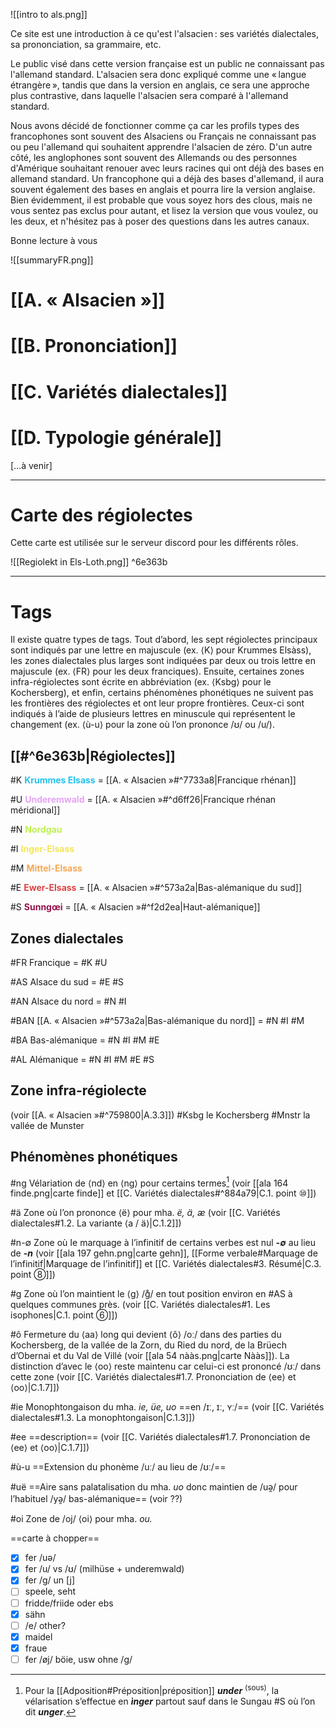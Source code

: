 ![[intro to als.png]]

Ce site est une introduction à ce qu'est l'alsacien : ses variétés dialectales, sa prononciation, sa grammaire, etc.

Le public visé dans cette version française est un public ne connaissant pas l'allemand standard. L'alsacien sera donc expliqué comme une « langue étrangère », tandis que dans la version en anglais, ce sera une approche plus contrastive, dans laquelle l'alsacien sera comparé à l'allemand standard.

Nous avons décidé de fonctionner comme ça car les profils types des francophones sont souvent des Alsaciens ou Français ne connaissant pas ou peu l'allemand qui souhaitent apprendre l'alsacien de zéro. D'un autre côté, les anglophones sont souvent des Allemands ou des personnes d'Amérique souhaitant renouer avec leurs racines qui ont déjà des bases en allemand standard. Un francophone qui a déjà des bases d'allemand, il aura souvent également des bases en anglais et pourra lire la version anglaise. Bien évidemment, il est probable que vous soyez hors des clous, mais ne vous sentez pas exclus pour autant, et lisez la version que vous voulez, ou les deux, et n'hésitez pas à poser des questions dans les autres canaux.

Bonne lecture à vous

![[summaryFR.png]]

# [[A. « Alsacien »]]
# [[B. Prononciation]]
# [[C. Variétés dialectales]]
# [[D. Typologie générale]]

\[…à venir]

---

# Carte des régiolectes

Cette carte est utilisée sur le serveur discord pour les différents rôles.

![[Regiolekt in Els-Loth.png]] ^6e363b

---

# Tags

Il existe quatre types de tags. Tout d’abord, les sept régiolectes principaux sont indiqués par une lettre en majuscule (ex. ⟨K⟩ pour Krummes Elsàss), les zones dialectales plus larges sont indiquées par deux ou trois lettre en majuscule (ex. ⟨FR⟩ pour les deux franciques). Ensuite, certaines zones infra-régiolectes sont écrite en abbréviation (ex. ⟨Ksbg⟩ pour le Kochersberg), et enfin, certains phénomènes phonétiques ne suivent pas les frontières des régiolectes et ont leur propre frontières. Ceux-ci sont indiqués à l’aide de plusieurs lettres en minuscule qui représentent le changement (ex. ⟨ù-u⟩ pour la zone où l’on prononce /ʊ/ ou /u/).

## [[#^6e363b|Régiolectes]]

#K <font color="22c3ec"><b>Krummes Elsass</b></font> =  [[A. « Alsacien »#^7733a8|Francique rhénan]]

#U <font color="e7a2f8"><b>Underemwald</b></font> = [[A. « Alsacien »#^d6ff26|Francique rhénan méridional]]

#N <font color="bef150"><b>Nordgau</b></font>

#I <font color="f4e557"><b>Inger-Elsass</b></font>

#M <font color="f5a855"><b>Mittel-Elsass</b></font>

#E <font color="dc4444"><b>Ewer-Elsass</b></font> = [[A. « Alsacien »#^573a2a|Bas-alémanique du sud]]

#S <font color="97124b"><b>Sunngœi</b></font> = [[A. « Alsacien »#^f2d2ea|Haut-alémanique]]


## Zones dialectales

#FR Francique = #K #U 

#AS Alsace du sud = #E #S 

#AN Alsace du nord = #N #I 

#BAN [[A. « Alsacien »#^573a2a|Bas-alémanique du nord]] = #N #I #M 

#BA Bas-alémanique = #N #I #M #E 

#AL Alémanique = #N #I #M #E #S 

## Zone infra-régiolecte

(voir [[A. « Alsacien »#^759800|A.3.3]])
#Ksbg le Kochersberg
#Mnstr la vallée de Munster

## Phénomènes phonétiques

#ng Vélariation de ⟨nd⟩ en ⟨ng⟩ pour certains termes[^ng] (voir [[ala 164 finde.png|carte finde]] et [[C. Variétés dialectales#^884a79|C.1. point ⑩]])

#ä Zone où l’on prononce ⟨ë⟩ pour mha. *ë, ä, æ* (voir [[C. Variétés dialectales#1.2. La variante ⟨a / ä⟩|C.1.2]])

#n-∅ Zone où Ie marquage à l’infinitif de certains verbes est nul ***-∅*** au lieu de ***-n*** (voir [[ala 197 gehn.png|carte gehn]], [[Forme verbale#Marquage de l’infinitif|Marquage de l’infinitif]] et [[C. Variétés dialectales#3. Résumé|C.3. point ⑧]])

#g Zone où l’on maintient le ⟨g⟩ /ɡ̊/ en tout position environ en #AS à quelques communes près. (voir [[C. Variétés dialectales#1. Les isophones|C.1. point ⑥]])

#ô Fermeture du ⟨aa⟩ long qui devient ⟨ô⟩ /oː/ dans des parties du Kochersberg, de la vallée de la Zorn, du Ried du nord, de la Brüech d’Obernai et du Val de Villé (voir [[ala 54 nààs.png|carte Nààs]]). La distinction d’avec le ⟨oo⟩ reste maintenu car celui-ci est prononcé /ʊː/ dans cette zone (voir [[C. Variétés dialectales#1.7. Prononciation de ⟨ee⟩ et ⟨oo⟩|C.1.7]])

#ie Monophtongaison du mha. *ie, üe, uo* ==en /ɪː, ɪː, ʏː/== (voir [[C. Variétés dialectales#1.3. La monophtongaison|C.1.3]])

#ee ==description== (voir [[C. Variétés dialectales#1.7. Prononciation de ⟨ee⟩ et ⟨oo⟩|C.1.7]])

#ù-u ==Extension du phonème /uː/ au lieu de /ʊː/==

#uë ==Aire sans palatalisation du mha. _uo_ donc maintien de /uə̯/ pour l’habituel /yə̯/ bas-alémanique== (voir ??)

#oi Zone de /oj/ ⟨oi⟩ pour mha. *ou.*

==carte à chopper==
- [x] fer /uə/
- [x] fer /u/ vs /ʊ/ (milhüse + underemwald)
- [x] fer /g/ un \[j]
- [ ] speele, seht
- [ ] fridde/friide oder ebs
- [x] sähn
- [ ] /e/ other?
- [x] maidel
- [x] fraue
- [ ] fer /øj/ böie, usw ohne /g/

[^ng]: Pour la [[Adposition#Préposition|préposition]] ***under*** <sup>(sous)</sup>, la vélarisation s’effectue en ***ìnger*** partout sauf dans le Sungau #S où l’on dit ***unger***.